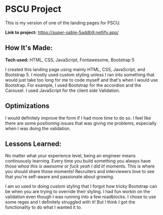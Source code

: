 # PSCU Project
This is my version of one of the landing pages for PSCU.

**Link to project:** https://super-sable-5addb9.netlify.app/


## How It's Made:

**Tech used:** HTML, CSS, JavaScript, Fontawesome, Bootstrap 5

I created this landing page using mainly HTML, CSS, JavaScript, and Bootstrap 5. I mostly used custom styling unless I ran into something that would just take too long for me to code myself and that's when I would use Bootstrap. For example, I used Bootstrap for the accordion and the Carousel. I used JavaScript for the client side Validation. 

## Optimizations
I would definitely improve the form if I had more time to do so. I feel like there are some positioning issues that was giving me problems, especially when I was doing the validation. 

## Lessons Learned:

No matter what your experience level, being an engineer means continuously learning. Every time you build something you always have those *whoa this is awesome* or *fuck yeah I did it!* moments. This is where you should share those moments! Recruiters and interviewers love to see that you're self-aware and passionate about growing.

I am so used to doing custom styling that I forgot how tricky Bootstrap can be when you are trying to override their styling. I had fun workin on the validation even though I was running into a few roadblocks. I chose to use some regex and I definitely struggled with it! But I think I got the functionality to do what I wanted it to.




